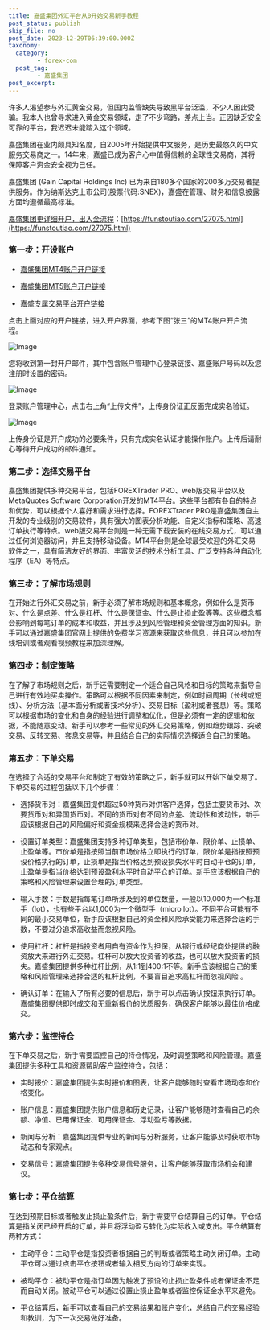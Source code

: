 ```yaml
---
title: 嘉盛集团外汇平台从0开始交易新手教程
post_status: publish
skip_file: no
post_date: 2023-12-29T06:39:00.000Z
taxonomy:
  category:
        - forex-com
  post_tag:
        - 嘉盛集团
post_excerpt: 
---
```

许多人渴望参与外汇黄金交易，但国内监管缺失导致黑平台泛滥，不少人因此受骗。我本人也曾寻求进入黄金交易领域，走了不少弯路，差点上当。正因缺乏安全可靠的平台，我迟迟未能踏入这个领域。

嘉盛集团在业内颇具知名度，自2005年开始提供中文服务，是历史最悠久的中文服务交易商之一。14年来，嘉盛已成为客户心中值得信赖的全球性交易商，其将保障客户资金安全视为己任。

嘉盛集团 (Gain Capital Holdings Inc) 已为来自180多个国家的200多万交易者提供服务。作为纳斯达克上市公司(股票代码:SNEX)，嘉盛在管理、财务和信息披露方面均遵循最高标准。

[嘉盛集团更详细开户，出入金流程](https://funstoutiao.com/27075.html)：[https://funstoutiao.com/27075.html](https://funstoutiao.com/27075.html)

### 第一步：开设账户

* [嘉盛集团MT4账户开户链接](https://s.ssgg.net/jsmt4)

* [嘉盛集团MT5账户开户链接](https://s.ssgg.net/jsmt5)

* [嘉盛专属交易平台开户链接](https://s.ssgg.net/js)

点击上面对应的开户链接，进入开户界面，参考下图“张三”的MT4账户开户流程。

![Image](https://prod-files-secure.s3.us-west-2.amazonaws.com/39ed1227-6d7d-4570-be36-9ccd4a2c4241/7a167aea-686b-400d-af59-4e18eb607a40/640.png?X-Amz-Algorithm=AWS4-HMAC-SHA256&X-Amz-Content-Sha256=UNSIGNED-PAYLOAD&X-Amz-Credential=ASIAZI2LB4664ZC3KFRP%2F20250225%2Fus-west-2%2Fs3%2Faws4_request&X-Amz-Date=20250225T101309Z&X-Amz-Expires=3600&X-Amz-Security-Token=IQoJb3JpZ2luX2VjEAoaCXVzLXdlc3QtMiJIMEYCIQCHDraWKYneToD6a1wwavXQwvGocWgZLnankNFkf8K4DQIhAJ6%2F3QF8U4HWwY7oWMgC9sTEH6qVzhXunPz%2FUBxbNweOKv8DCEMQABoMNjM3NDIzMTgzODA1IgwB%2F7BkQHzIAPRv8HQq3AOewozP3sRQR49Et48jpGWK0kxfkwVgkU0rXejXmeB59Qx7Y5WWglHdWtB4X4uwvSHujb9fnE8cqR3QR1dF5eRXOLvkz5U22OFsT7erFjZKJu4D79efZL8qWQYQmUkbQ88Jifm7jXAM%2BIC3ObMNmaqCHe7JvFWaLEpvCAinMSugQDIQqBcrn5u3C3R1NqJXSGNZdO7u5l51VJTE109Txs942fdc0gvn9HinY6Bw4K8E8mUC9YroWZcpTsMq6%2B20oUfikAHoj8uc6Ii3G0EwO8aQyW7XfuSWhVZ1l9K161VF4R06UaKv%2FTlhnNuD4ktbWL%2BA7NdSqHRa7Izi%2Fz5j75S03KciSpzrwkvyJVVZMDwwkCDzP7MXTWhfdvx98uVkHsV9Vgzyz2MODzYCkn7VhOd01%2FsjM1oeqlQbliGtJcC%2BKqu%2Bmtiwg%2BdtQhLSulWfq43wJa0J6s08xih94nHZEvcyiFyls3WnycDMH92C1YxtEN9TaAohiLiBNEJInZgYtpLZGl7kSzV0OxpZYty5TG0g937U1aXUlbxz%2Bt%2FyXgYnNjqLksZPg5JOPxSVLuhTt4NXTMFVroOJIoacFW6520k3tmhPfM0vZdBFGU53qIz27kGaDVndwO5Fkd8buDD%2BoPa9BjqkAcgEcoAw9XEaeS4md03IYqGbFd%2FUqqzbbGgN%2Fq%2BUOQIFqufiswqwqMXCQg2ez0JTfi3b%2BVvZR4HVzyTGRoGi5VM%2BwAkNTWjbtRACf2dQIYt%2FJE45%2FWxDC9NI75iaS9lO4gJZx4GES5ccmT8T5kOLUMYWVVqggp5lGE94UNiinF3qVmb3Gc%2FrLaR3niOT8NiCi8odW8h3VfJlwQbEj728JZA9jRCj&X-Amz-Signature=898d8dc90a4665e745cd2399134d161a7cee76f2ac2bf42767eb18c121687095&X-Amz-SignedHeaders=host&x-id=GetObject)

您将收到第一封开户邮件，其中包含账户管理中心登录链接、嘉盛账户号码以及您注册时设置的密码。

![Image](https://prod-files-secure.s3.us-west-2.amazonaws.com/39ed1227-6d7d-4570-be36-9ccd4a2c4241/eaa1c6b3-2877-4284-a0e1-530e222c27fb/image.png?X-Amz-Algorithm=AWS4-HMAC-SHA256&X-Amz-Content-Sha256=UNSIGNED-PAYLOAD&X-Amz-Credential=ASIAZI2LB4664ZC3KFRP%2F20250225%2Fus-west-2%2Fs3%2Faws4_request&X-Amz-Date=20250225T101309Z&X-Amz-Expires=3600&X-Amz-Security-Token=IQoJb3JpZ2luX2VjEAoaCXVzLXdlc3QtMiJIMEYCIQCHDraWKYneToD6a1wwavXQwvGocWgZLnankNFkf8K4DQIhAJ6%2F3QF8U4HWwY7oWMgC9sTEH6qVzhXunPz%2FUBxbNweOKv8DCEMQABoMNjM3NDIzMTgzODA1IgwB%2F7BkQHzIAPRv8HQq3AOewozP3sRQR49Et48jpGWK0kxfkwVgkU0rXejXmeB59Qx7Y5WWglHdWtB4X4uwvSHujb9fnE8cqR3QR1dF5eRXOLvkz5U22OFsT7erFjZKJu4D79efZL8qWQYQmUkbQ88Jifm7jXAM%2BIC3ObMNmaqCHe7JvFWaLEpvCAinMSugQDIQqBcrn5u3C3R1NqJXSGNZdO7u5l51VJTE109Txs942fdc0gvn9HinY6Bw4K8E8mUC9YroWZcpTsMq6%2B20oUfikAHoj8uc6Ii3G0EwO8aQyW7XfuSWhVZ1l9K161VF4R06UaKv%2FTlhnNuD4ktbWL%2BA7NdSqHRa7Izi%2Fz5j75S03KciSpzrwkvyJVVZMDwwkCDzP7MXTWhfdvx98uVkHsV9Vgzyz2MODzYCkn7VhOd01%2FsjM1oeqlQbliGtJcC%2BKqu%2Bmtiwg%2BdtQhLSulWfq43wJa0J6s08xih94nHZEvcyiFyls3WnycDMH92C1YxtEN9TaAohiLiBNEJInZgYtpLZGl7kSzV0OxpZYty5TG0g937U1aXUlbxz%2Bt%2FyXgYnNjqLksZPg5JOPxSVLuhTt4NXTMFVroOJIoacFW6520k3tmhPfM0vZdBFGU53qIz27kGaDVndwO5Fkd8buDD%2BoPa9BjqkAcgEcoAw9XEaeS4md03IYqGbFd%2FUqqzbbGgN%2Fq%2BUOQIFqufiswqwqMXCQg2ez0JTfi3b%2BVvZR4HVzyTGRoGi5VM%2BwAkNTWjbtRACf2dQIYt%2FJE45%2FWxDC9NI75iaS9lO4gJZx4GES5ccmT8T5kOLUMYWVVqggp5lGE94UNiinF3qVmb3Gc%2FrLaR3niOT8NiCi8odW8h3VfJlwQbEj728JZA9jRCj&X-Amz-Signature=cbbf3cef12ad3c3615e5900ef9130c4134b4e35f63e79969e85aaaa51c7cf13b&X-Amz-SignedHeaders=host&x-id=GetObject)

登录账户管理中心，点击右上角“上传文件”，上传身份证正反面完成实名验证。

![Image](https://prod-files-secure.s3.us-west-2.amazonaws.com/39ed1227-6d7d-4570-be36-9ccd4a2c4241/54090639-09fc-46b4-a135-e0289f707147/image.png?X-Amz-Algorithm=AWS4-HMAC-SHA256&X-Amz-Content-Sha256=UNSIGNED-PAYLOAD&X-Amz-Credential=ASIAZI2LB4664ZC3KFRP%2F20250225%2Fus-west-2%2Fs3%2Faws4_request&X-Amz-Date=20250225T101309Z&X-Amz-Expires=3600&X-Amz-Security-Token=IQoJb3JpZ2luX2VjEAoaCXVzLXdlc3QtMiJIMEYCIQCHDraWKYneToD6a1wwavXQwvGocWgZLnankNFkf8K4DQIhAJ6%2F3QF8U4HWwY7oWMgC9sTEH6qVzhXunPz%2FUBxbNweOKv8DCEMQABoMNjM3NDIzMTgzODA1IgwB%2F7BkQHzIAPRv8HQq3AOewozP3sRQR49Et48jpGWK0kxfkwVgkU0rXejXmeB59Qx7Y5WWglHdWtB4X4uwvSHujb9fnE8cqR3QR1dF5eRXOLvkz5U22OFsT7erFjZKJu4D79efZL8qWQYQmUkbQ88Jifm7jXAM%2BIC3ObMNmaqCHe7JvFWaLEpvCAinMSugQDIQqBcrn5u3C3R1NqJXSGNZdO7u5l51VJTE109Txs942fdc0gvn9HinY6Bw4K8E8mUC9YroWZcpTsMq6%2B20oUfikAHoj8uc6Ii3G0EwO8aQyW7XfuSWhVZ1l9K161VF4R06UaKv%2FTlhnNuD4ktbWL%2BA7NdSqHRa7Izi%2Fz5j75S03KciSpzrwkvyJVVZMDwwkCDzP7MXTWhfdvx98uVkHsV9Vgzyz2MODzYCkn7VhOd01%2FsjM1oeqlQbliGtJcC%2BKqu%2Bmtiwg%2BdtQhLSulWfq43wJa0J6s08xih94nHZEvcyiFyls3WnycDMH92C1YxtEN9TaAohiLiBNEJInZgYtpLZGl7kSzV0OxpZYty5TG0g937U1aXUlbxz%2Bt%2FyXgYnNjqLksZPg5JOPxSVLuhTt4NXTMFVroOJIoacFW6520k3tmhPfM0vZdBFGU53qIz27kGaDVndwO5Fkd8buDD%2BoPa9BjqkAcgEcoAw9XEaeS4md03IYqGbFd%2FUqqzbbGgN%2Fq%2BUOQIFqufiswqwqMXCQg2ez0JTfi3b%2BVvZR4HVzyTGRoGi5VM%2BwAkNTWjbtRACf2dQIYt%2FJE45%2FWxDC9NI75iaS9lO4gJZx4GES5ccmT8T5kOLUMYWVVqggp5lGE94UNiinF3qVmb3Gc%2FrLaR3niOT8NiCi8odW8h3VfJlwQbEj728JZA9jRCj&X-Amz-Signature=09277dd3c0cf6188af40600760b409ae5a4add724bd9e3d3a7c0a728bc09e8c6&X-Amz-SignedHeaders=host&x-id=GetObject)

上传身份证是开户成功的必要条件，只有完成实名认证才能操作账户。上传后请耐心等待开户成功的邮件通知。

### 第二步：选择交易平台

嘉盛集团提供多种交易平台，包括FOREXTrader PRO、web版交易平台以及MetaQuotes Software Corporation开发的MT4平台。这些平台都有各自的特点和优势，可以根据个人喜好和需求进行选择。FOREXTrader PRO是嘉盛集团自主开发的专业级别的交易软件，具有强大的图表分析功能、自定义指标和策略、高速订单执行等特点。web版交易平台则是一种无需下载安装的在线交易方式，可以通过任何浏览器访问，并且支持移动设备。MT4平台则是全球最受欢迎的外汇交易软件之一，具有简洁友好的界面、丰富灵活的技术分析工具、广泛支持各种自动化程序（EA）等特点。

### 第三步：了解市场规则

在开始进行外汇交易之前，新手必须了解市场规则和基本概念，例如什么是货币对、什么是点差、什么是杠杆、什么是保证金、什么是止损止盈等等。这些概念都会影响到每笔订单的成本和收益，并且涉及到风险管理和资金管理方面的知识。新手可以通过嘉盛集团官网上提供的免费学习资源来获取这些信息，并且可以参加在线培训或者观看视频教程来加深理解。

### 第四步：制定策略

在了解了市场规则之后，新手还需要制定一个适合自己风格和目标的策略来指导自己进行有效地买卖操作。策略可以根据不同因素来制定，例如时间周期（长线或短线）、分析方法（基本面分析或者技术分析）、交易目标（盈利或者套息）等。策略可以根据市场的变化和自身的经验进行调整和优化，但是必须有一定的逻辑和依据，不能随意变动。新手可以参考一些常见的外汇交易策略，例如趋势跟踪、突破交易、反转交易、套息交易等，并且结合自己的实际情况选择适合自己的策略。

### 第五步：下单交易

在选择了合适的交易平台和制定了有效的策略之后，新手就可以开始下单交易了。下单交易的过程包括以下几个步骤：

* 选择货币对：嘉盛集团提供超过50种货币对供客户选择，包括主要货币对、次要货币对和异国货币对。不同的货币对有不同的点差、流动性和波动性，新手应该根据自己的风险偏好和资金规模来选择合适的货币对。

* 设置订单类型：嘉盛集团支持多种订单类型，包括市价单、限价单、止损单、止盈单等。市价单是指按照当前市场价格立即执行的订单，限价单是指按照预设价格执行的订单，止损单是指当价格达到预设损失水平时自动平仓的订单，止盈单是指当价格达到预设盈利水平时自动平仓的订单。新手应该根据自己的策略和风险管理来设置合理的订单类型。

* 输入手数：手数是指每笔订单所涉及到的单位数量，一般以10,000为一个标准手（lot），也有些平台以1,000为一个微型手（micro lot）。不同平台可能有不同的最小交易单位，新手应该根据自己的资金和风险承受能力来选择合适的手数，不要过分追求高收益而忽视风险。

* 使用杠杆：杠杆是指投资者用自有资金作为担保，从银行或经纪商处提供的融资放大来进行外汇交易。杠杆可以放大投资者的收益，也可以放大投资者的损失。嘉盛集团提供多种杠杆比例，从1:1到400:1不等。新手应该根据自己的策略和风险管理来选择合适的杠杆比例，不要盲目追求高杠杆而忽视风险 。

* 确认订单：在输入了所有必要的信息后，新手可以点击确认按钮来执行订单。嘉盛集团提供即时成交和无重新报价的优质服务，确保客户能够以最佳价格成交。

### 第六步：监控持仓

在下单交易之后，新手需要监控自己的持仓情况，及时调整策略和风险管理。嘉盛集团提供多种工具和资源帮助客户监控持仓，包括：

* 实时报价：嘉盛集团提供实时报价和图表，让客户能够随时查看市场动态和价格变化。

* 账户信息：嘉盛集团提供账户信息和历史记录，让客户能够随时查看自己的余额、净值、已用保证金、可用保证金、浮动盈亏等数据。

* 新闻与分析：嘉盛集团提供专业的新闻与分析服务，让客户能够及时获取市场动态和专家观点。

* 交易信号：嘉盛集团提供多种交易信号服务，让客户能够获取市场机会和建议。

### 第七步：平仓结算

在达到预期目标或者触发止损止盈条件后，新手需要平仓结算自己的订单。平仓结算是指关闭已经开启的订单，并且将浮动盈亏转化为实际收入或支出。平仓结算有两种方式：

* 主动平仓：主动平仓是指投资者根据自己的判断或者策略主动关闭订单。主动平仓可以通过点击平仓按钮或者输入相反方向的订单来实现。

* 被动平仓：被动平仓是指订单因为触发了预设的止损止盈条件或者保证金不足而自动关闭。被动平仓可以通过设置止损止盈单或者监控保证金水平来避免。

* 平仓结算后，新手可以查看自己的交易结果和账户变化，总结自己的交易经验和教训，为下一次交易做好准备。
